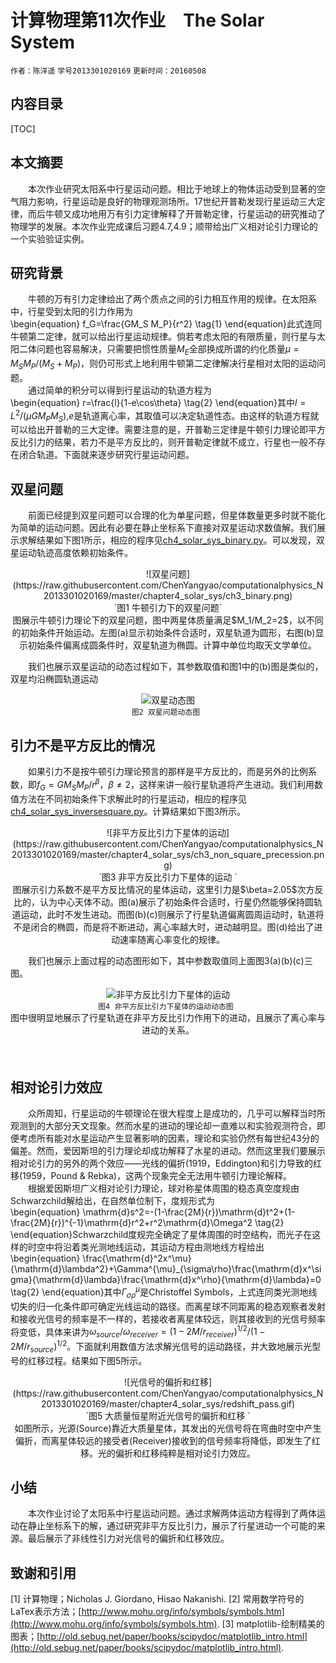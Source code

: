 ﻿# **计算物理第11次作业　The Solar System**  
`作者：陈洋遥`  `学号2013301020169`  `更新时间：20160508` 


## **内容目录**  
[TOC]
## **本文摘要**  
　　本次作业研究太阳系中行星运动问题。相比于地球上的物体运动受到显著的空气阻力影响，行星运动是良好的物理观测场所。17世纪开普勒发现行星运动三大定律，而后牛顿又成功地用万有引力定律解释了开普勒定律，行星运动的研究推动了物理学的发展。本次作业完成课后习题4.7,4.9；顺带给出广义相对论引力理论的一个实验验证实例。
## **研究背景**  
　　牛顿的万有引力定律给出了两个质点之间的引力相互作用的规律。在太阳系中，行星受到太阳的引力作用为   
\begin{equation}
f_G=\frac{GM_S M_P}{r^2}
\tag{1}
\end{equation}此式连同牛顿第二定律，就可以给出行星运动规律。倘若考虑太阳的有限质量，则行星与太阳二体问题也容易解决，只需要把惯性质量$M_E$全部换成所谓的约化质量$\mu=M_SM_P/(M_S+M_P)$，则仍可形式上地利用牛顿第二定律解决行星相对太阳的运动问题。  
　　通过简单的积分可以得到行星运动的轨道方程为  
\begin{equation}
r=\frac{l}{1-e\cos\theta}
\tag{2}
\end{equation}其中$l=L^2/(\mu G M_P M_S)$,$e$是轨道离心率，其取值可以决定轨道性态。由这样的轨道方程就可以给出开普勒的三大定律。需要注意的是，开普勒三定律是牛顿引力理论即平方反比引力的结果，若力不是平方反比的，则开普勒定律就不成立，行星也一般不存在闭合轨道。下面就来逐步研究行星运动问题。
## **双星问题**  
　　前面已经提到双星问题可以合理的化为单星问题，但星体数量更多时就不能化为简单的运动问题。因此有必要在静止坐标系下直接对双星运动求数值解。我们展示求解结果如下图1所示，相应的程序见[ch4_solar_sys_binary.py](https://github.com/ChenYangyao/computationalphysics_N2013301020169/blob/master/chapter4_solar_sys/ch4_solar_sys_binary.py)。可以发现，双星运动轨迹高度依赖初始条件。
<center>![双星问题](https://raw.githubusercontent.com/ChenYangyao/computationalphysics_N2013301020169/master/chapter4_solar_sys/ch3_binary.png) </center><center>`图1 牛顿引力下的双星问题`</center><center>图展示牛顿引力理论下的双星问题，图中两星体质量满足$M_1/M_2=2$，以不同的初始条件开始运动。左图(a)显示初始条件合适时，双星轨道为圆形，右图(b)显示初始条件偏离成圆条件时，双星轨道为椭圆。计算中单位均取天文学单位。</center>    

　　我们也展示双星运动的动态过程如下，其参数取值和图1中的(b)图是类似的，双星均沿椭圆轨道运动<center>![双星动态图](https://raw.githubusercontent.com/ChenYangyao/computationalphysics_N2013301020169/master/chapter4_solar_sys/ch3_binary.gif) </center><center>`图2 双星问题动态图 `</center><center></center>  

## **引力不是平方反比的情况**  
　　如果引力不是按牛顿引力理论预言的那样是平方反比的，而是另外的比例系数，即$f_G=GM_SM_P/r^\beta$，$\beta\neq2$，这样来讲一般行星轨道将产生进动。我们利用数值方法在不同初始条件下求解此时的行星运动，相应的程序见[ch4_solar_sys_inversesquare.py](https://github.com/ChenYangyao/computationalphysics_N2013301020169/blob/master/chapter4_solar_sys/ch4_solar_sys_inversesquare.py)。计算结果如下图3所示。
<center>![非平方反比引力下星体的运动](https://raw.githubusercontent.com/ChenYangyao/computationalphysics_N2013301020169/master/chapter4_solar_sys/ch3_non_square_precession.png) </center><center>`图3 非平方反比引力下星体的运动 `</center><center>图展示引力系数不是平方反比情况的星体运动，这里引力是$\beta=2.05$次方反比的，认为中心天体不动。图(a)展示了初始条件合适时，行星仍然能够保持圆轨道运动，此时不发生进动。而图(b)(c)则展示了行星轨道偏离圆周运动时，轨道将不是闭合的椭圆，而是将不断进动，离心率越大时，进动越明显。图(d)给出了进动速率随离心率变化的规律。</center>  

　　我们也展示上面过程的动态图形如下，其中参数取值同上面图3(a)(b)(c)三图。<center>![非平方反比引力下星体的运动](https://raw.githubusercontent.com/ChenYangyao/computationalphysics_N2013301020169/master/chapter4_solar_sys/precession_pass.gif) </center><center>`图4 非平方反比引力下星体的运动动态图 `</center><center>图中很明显地展示了行星轨道在非平方反比引力作用下的进动，且展示了离心率与进动的关系。</center>  
　　
## **相对论引力效应**
　　众所周知，行星运动的牛顿理论在很大程度上是成功的，几乎可以解释当时所观测到的大部分天文现象。然而水星的进动的理论却一直难以和实验观测符合，即便考虑所有能对水星运动产生显著影响的因素，理论和实验仍然有每世纪43分的偏差。然而，爱因斯坦的引力理论却成功解释了水星的进动。然而这里我们要展示相对论引力的另外的两个效应——光线的偏折(1919，Eddington)和引力导致的红移(1959，Pound & Rebka)，这两个现象完全无法用牛顿引力理论解释。  
　　根据爱因斯坦广义相对论引力理论，球对称星体周围的稳态真空度规由Schwarzchild解给出，在自然单位制下，度规形式为  
\begin{equation}
\mathrm{d}s^2=-(1-\frac{2M}{r})\mathrm{d}t^2+(1-\frac{2M}{r})^{-1}\mathrm{d}r^2+r^2\mathrm{d}\Omega^2
\tag{2}
\end{equation}Schwarzchild度规完全确定了星体周围的时空结构，而光子在这样的时空中将沿着类光测地线运动，其运动方程由测地线方程给出   
\begin{equation}
\frac{\mathrm{d}^2x^\mu}{\mathrm{d}\lambda^2}+\Gamma^{\mu}_{\sigma\rho}\frac{\mathrm{d}x^\sigma}{\mathrm{d}\lambda}\frac{\mathrm{d}x^\rho}{\mathrm{d}\lambda}=0  
\tag{2}
\end{equation}其中$\Gamma^{\mu}_{\sigma\rho}$是Christoffel Symbols，上式连同类光测地线切失的归一化条件即可确定光线运动的路径。而离星球不同距离的稳态观察者发射和接收光信号的频率是不一样的，若接收者离星体较远，则其接收到的光信号频率将变低，具体来讲为$\omega_{source}/\omega_{receiver}=(1-2M/r_{receiver})^{1/2}/(1-2M/r_{source})^{1/2}$。下面就利用数值方法求解光信号的运动路径，并大致地展示光型号的红移过程。结果如下图5所示。
<center>![光信号的偏折和红移](https://raw.githubusercontent.com/ChenYangyao/computationalphysics_N2013301020169/master/chapter4_solar_sys/redshift_pass.gif) </center><center>`图5 大质量恒星附近光信号的偏折和红移 `</center><center>如图所示，光源(Source)靠近大质量星体，其发出的光信号将在弯曲时空中产生偏折，而离星体较远的接受者(Receiver)接收到的信号频率将降低，即发生了红移。光的偏折和红移纯粹是相对论引力效应。</center> 


    
## **小结**
　　本次作业讨论了太阳系中行星运动问题。通过求解两体运动方程得到了两体运动在静止坐标系下的解，通过研究非平方反比引力，展示了行星进动一个可能的来源。最后展示了非线性引力对光信号的偏折和红移效应。

## **致谢和引用**
[1] 计算物理；Nicholas J. Giordano, Hisao Nakanishi.
[2] 常用数学符号的LaTex表示方法；[http://www.mohu.org/info/symbols/symbols.htm](http://www.mohu.org/info/symbols/symbols.htm).
[3] matplotlib-绘制精美的图表；[http://old.sebug.net/paper/books/scipydoc/matplotlib_intro.html](http://old.sebug.net/paper/books/scipydoc/matplotlib_intro.html).












